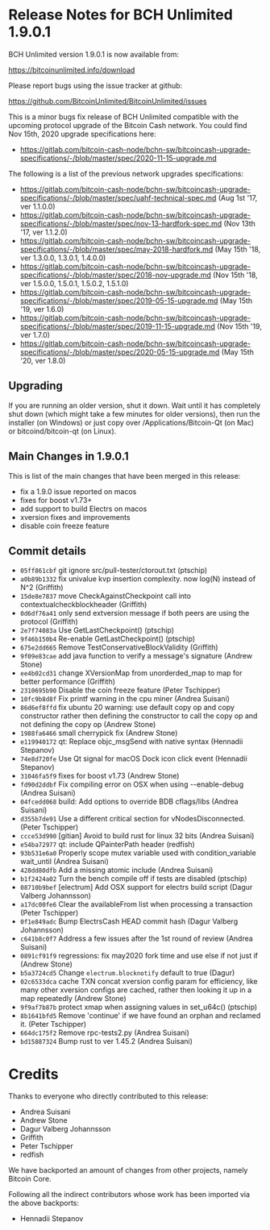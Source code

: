 Release Notes for BCH Unlimited 1.9.0.1
======================================================

BCH Unlimited version 1.9.0.1 is now available from:

  <https://bitcoinunlimited.info/download>

Please report bugs using the issue tracker at github:

  <https://github.com/BitcoinUnlimited/BitcoinUnlimited/issues>

This is a minor bugs fix release of BCH Unlimited compatible with the upcoming protocol upgrade of the Bitcoin Cash network. You could find
Nov 15th, 2020 upgrade specifications here:

- https://gitlab.com/bitcoin-cash-node/bchn-sw/bitcoincash-upgrade-specifications/-/blob/master/spec/2020-11-15-upgrade.md

The following is a list of the previous network upgrades specifications:

- https://gitlab.com/bitcoin-cash-node/bchn-sw/bitcoincash-upgrade-specifications/-/blob/master/spec/uahf-technical-spec.md (Aug 1st '17, ver 1.1.0.0)
- https://gitlab.com/bitcoin-cash-node/bchn-sw/bitcoincash-upgrade-specifications/-/blob/master/spec/nov-13-hardfork-spec.md (Nov 13th '17, ver 1.1.2.0)
- https://gitlab.com/bitcoin-cash-node/bchn-sw/bitcoincash-upgrade-specifications/-/blob/master/spec/may-2018-hardfork.md (May 15th '18, ver 1.3.0.0, 1.3.0.1, 1.4.0.0)
- https://gitlab.com/bitcoin-cash-node/bchn-sw/bitcoincash-upgrade-specifications/-/blob/master/spec/2018-nov-upgrade.md (Nov 15th '18, ver 1.5.0.0, 1.5.0.1, 1.5.0.2, 1.5.1.0)
- https://gitlab.com/bitcoin-cash-node/bchn-sw/bitcoincash-upgrade-specifications/-/blob/master/spec/2019-05-15-upgrade.md (May 15th '19, ver 1.6.0)
- https://gitlab.com/bitcoin-cash-node/bchn-sw/bitcoincash-upgrade-specifications/-/blob/master/spec/2019-11-15-upgrade.md (Nov 15th '19, ver 1.7.0)
- https://gitlab.com/bitcoin-cash-node/bchn-sw/bitcoincash-upgrade-specifications/-/blob/master/spec/2020-05-15-upgrade.md (May 15th '20, ver 1.8.0)

Upgrading
---------

If you are running an older version, shut it down. Wait until it has completely
shut down (which might take a few minutes for older versions), then run the
installer (on Windows) or just copy over /Applications/Bitcoin-Qt (on Mac) or
bitcoind/bitcoin-qt (on Linux).

Main Changes in 1.9.0.1
-----------------------

This is list of the main changes that have been merged in this release:

- fix a 1.9.0 issue reported on macos
- fixes for boost v1.73+
- add support to build Electrs on macos
- xversion fixes and improvements
- disable coin freeze feature

Commit details
--------------

- `05ff861cbf` git ignore src/pull-tester/ctorout.txt (ptschip)
- `a0b89b1332` fix univalue kvp insertion complexity. now log(N) instead of N^2 (Griffith)
- `15de8e7837` move CheckAgainstCheckpoint call into contextualcheckblockheader (Griffith)
- `0d6df76a41` only send extversion message if both peers are using the protocol (Griffith)
- `2e7f74083a` Use GetLastCheckpoint() (ptschip)
- `9f46b150b4` Re-enable GetLastCheckpoint() (ptschip)
- `675e2dd665` Remove TestConservativeBlockValidity (Griffith)
- `9f09e83cae` add java function to verify a message's signature (Andrew Stone)
- `ee4b02cd31` change XVersionMap from unorderded_map to map for better performance (Griffith)
- `2310695b90` Disable the coin freeze feature (Peter Tschipper)
- `10fc9b8d8f` Fix printf warning in the cpu miner (Andrea Suisani)
- `86d6ef8ffd` fix ubuntu 20 warning: use default copy op and copy constructor rather then defining the constructor to call the copy op and not defining the copy op (Andrew Stone)
- `1988fa6466` small cherrypick fix (Andrew Stone)
- `e119940172` qt: Replace objc_msgSend with native syntax (Hennadii Stepanov)
- `74e8d720fe` Use Qt signal for macOS Dock icon click event (Hennadii Stepanov)
- `31046fa5f9` fixes for boost v1.73 (Andrew Stone)
- `fd90d2ddbf` Fix compiling error on OSX when using --enable-debug (Andrea Suisani)
- `04fcedd068` build: Add options to override BDB cflags/libs (Andrea Suisani)
- `d355b7de91` Use a different critical section for vNodesDisconnected. (Peter Tschipper)
- `ccce53d990` [gitian] Avoid to build rust for linux 32 bits (Andrea Suisani)
- `e54ba72977` qt: include QPainterPath header (redfish)
- `93b531e6a0` Properly scope mutex variable used with condition_variable wait_until (Andrea Suisani)
- `428dd80dfb` Add a missing atomic include (Andrea Suisani)
- `b1f2424a02` Turn the bench compile off if tests are disabled (ptschip)
- `08710b9bef` [electrum] Add OSX support for electrs build script (Dagur Valberg Johannsson)
- `a17dc00fe6` Clear the availableFrom list when processing a transaction (Peter Tschipper)
- `0f1e849adc` Bump ElectrsCash HEAD commit hash (Dagur Valberg Johannsson)
- `c641b8c0f7` Address a few issues after the 1st round of review (Andrea Suisani)
- `0891cf91f9` regressions: fix may2020 fork time and use else if not just if (Andrew Stone)
- `b5a3724cd5` Change `electrum.blocknotify` default to true (Dagur)
- `02c6533dca` cache TXN concat xversion config param for efficiency, like many other xversion configs are cached, rather then looking it up in a map repeatedly (Andrew Stone)
- `9f9af7b87b` protect xmap when assigning values in set_u64c() (ptschip)
- `8b1641bfd5` Remove 'continue' if we have found an orphan and reclamed it. (Peter Tschipper)
- `664dc175f2` Remove rpc-tests2.py (Andrea Suisani)
- `bd15887324` Bump rust to ver 1.45.2 (Andrea Suisani)

Credits
=======

Thanks to everyone who directly contributed to this release:

- Andrea Suisani
- Andrew Stone
- Dagur Valberg Johannsson
- Griffith
- Peter Tschipper
- redfish

We have backported an amount of changes from other projects, namely Bitcoin Core.

Following all the indirect contributors whose work has been imported via the above backports:

- Hennadii Stepanov
